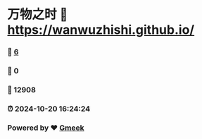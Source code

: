 # 万物之时 :link: https://wanwuzhishi.github.io/ 
### :page_facing_up: [6](https://wanwuzhishi.github.io//tag.html) 
### :speech_balloon: 0 
### :hibiscus: 12908 
### :alarm_clock: 2024-10-20 16:24:24 
### Powered by :heart: [Gmeek](https://github.com/Meekdai/Gmeek)
